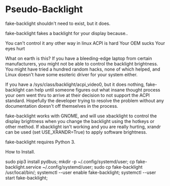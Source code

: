 # Pseudo-Backlight

fake-backlight shouldn't need to exist, but it does.

fake-backlight fakes a backlight for your display because..

You can't control it any other way in linux
ACPI is hard
Your OEM sucks
Your eyes hurt

What on earth is this?
If you have a bleeding-edge laptop from certain manufacturers, you might not be able to control the backlight brightness. You might have tried a hundred random hacks, none of which helped, and Linux doesn't have some esoteric driver for your system either.

If you have a /sys/class/backlight/acpi_video0, but it does nothing, fake-backlight can help until someone figures out what insane thought process your oem went thru to arrive at their decision to not support the ACPI standard. Hopefully the developer trying to resolve the problem without any documentation doesn't off themselves in the process.

fake-backlight works with GNOME, and will use xbacklight to control the display brightness when you change the backlight using the hotkeys or other method. If xbacklight isn't working and you are really hurting, xrandr can be used (set USE_XRANDR=True) to apply software brightness.

fake-backlight requires Python 3.

How to Install.

sudo pip3 install pydbus;
mkdir -p ~/.config/systemd/user;
cp fake-backlight.service ~/.config/systemd/user;
sudo cp fake-backlight /usr/local/bin/;
systemctl --user enable fake-backlight;
systemctl --user start fake-backlight;
